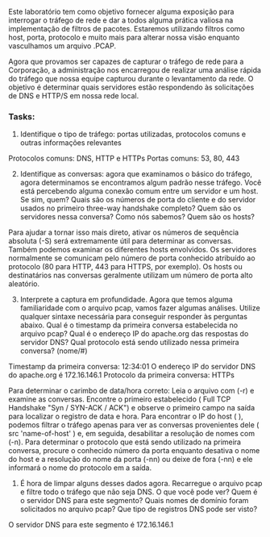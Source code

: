 
Este laboratório tem como objetivo fornecer alguma exposição para interrogar o tráfego de rede e dar a todos alguma prática valiosa na implementação de filtros de pacotes. Estaremos utilizando filtros como host, porta, protocolo e muito mais para alterar nossa visão enquanto vasculhamos um arquivo .PCAP.

Agora que provamos ser capazes de capturar o tráfego de rede para a Corporação, a administração nos encarregou de realizar uma análise rápida do tráfego que nossa equipe capturou durante o levantamento da rede. O objetivo é determinar quais servidores estão respondendo às solicitações de DNS e HTTP/S em nossa rede local.

### Tasks:

1. Identifique o tipo de tráfego: portas utilizadas, protocolos comuns e outras informações relevantes

Protocolos comuns: DNS, HTTP e HTTPs
Portas comuns: 53, 80, 443

2. Identifique as conversas: agora que examinamos o básico do tráfego, agora determinamos se encontramos algum padrão nesse tráfego. Você está percebendo alguma conexão comum entre um servidor e um host. Se sim, quem? Quais são os números de porta do cliente e do servidor usados no primeiro three-way handshake completo? Quem são os servidores nessa conversa? Como nós sabemos? Quem são os hosts?

Para ajudar a tornar isso mais direto, ativar os números de sequência absoluta (-S) será extremamente útil para determinar as conversas. Também podemos examinar os diferentes hosts envolvidos. Os servidores normalmente se comunicam pelo número de porta conhecido atribuído ao protocolo (80 para HTTP, 443 para HTTPS, por exemplo). Os hosts ou destinatários nas conversas geralmente utilizam um número de porta alto aleatório.

3. Interprete a captura em profundidade. Agora que temos alguma familiaridade com o arquivo pcap, vamos fazer algumas análises. Utilize qualquer sintaxe necessária para conseguir responder às perguntas abaixo. Qual é o timestamp da primeira conversa estabelecida no arquivo pcap? Qual é o endereço IP do apache.org das respostas do servidor DNS? Qual protocolo está sendo utilizado nessa primeira conversa? (nome/#)

Timestamp da primeira conversa: 12:34:01
O endereço IP do servidor DNS do apache.org é 172.16.146.1
Protocolo da primeira conversa: HTTPs

Para determinar o carimbo de data/hora correto: Leia o arquivo com (-r) e examine as conversas. Encontre o primeiro estabelecido ( Full TCP Handshake "Syn / SYN-ACK / ACK") e observe o primeiro campo na saída para localizar o registro de data e hora. Para encontrar o IP do host ( ), podemos filtrar o tráfego apenas para ver as conversas provenientes dele ( src 'name-of-host' ) e, em seguida, desabilitar a resolução de nomes com (-n). Para determinar o protocolo que está sendo utilizado na primeira conversa, procure o conhecido número da porta enquanto desativa o nome do host e a resolução do nome da porta (-nn) ou deixe de fora (-nn) e ele informará o nome do protocolo em a saída.

1. É hora de limpar alguns desses dados agora. Recarregue o arquivo pcap e filtre todo o tráfego que não seja DNS. O que você pode ver? Quem é o servidor DNS para este segmento? Quais nomes de domínio foram solicitados no arquivo pcap? Que tipo de registros DNS pode ser visto?

O servidor DNS para este segmento é 172.16.146.1
